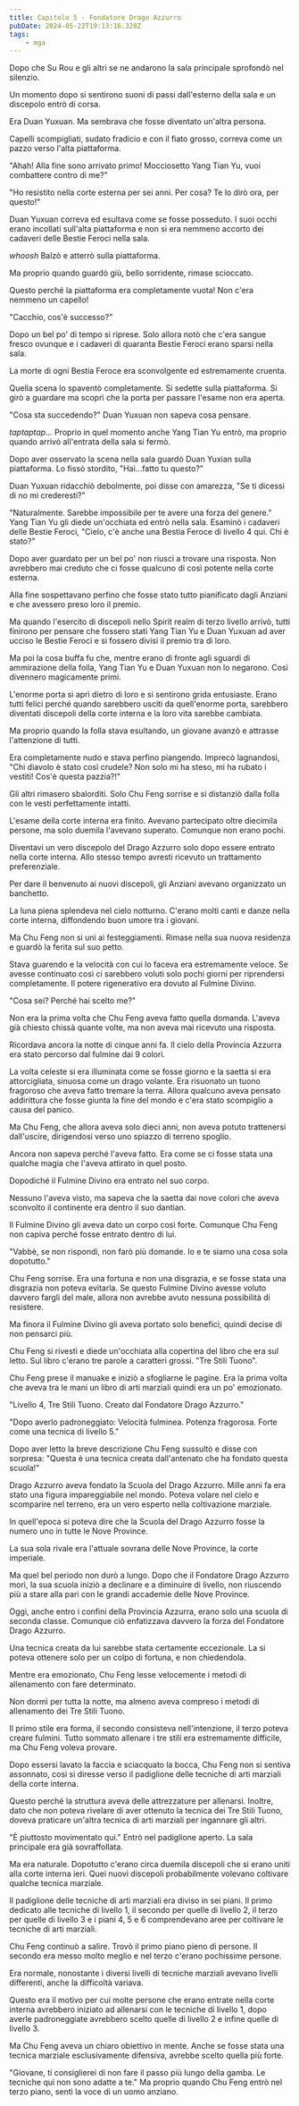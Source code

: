 ```yaml
---
title: Capitolo 5 - Fondatore Drago Azzurro
pubDate: 2024-05-22T19:13:16.328Z
tags:
    - mga
---
```



Dopo che Su Rou e gli altri se ne andarono la sala principale sprofondò nel silenzio.


Un momento dopo si sentirono suoni di passi dall'esterno della sala e un discepolo entrò di corsa.


Era Duan Yuxuan. Ma sembrava che fosse diventato un'altra persona.


Capelli scompigliati, sudato fradicio e con il fiato grosso, correva come un pazzo verso l'alta piattaforma.


"Ahah! Alla fine sono arrivato primo! Mocciosetto Yang Tian Yu, vuoi combattere contro di me?"


"Ho resistito nella corte esterna per sei anni. Per cosa? Te lo dirò ora, per questo!"


Duan Yuxuan correva ed esultava come se fosse posseduto. I suoi occhi erano incollati sull'alta piattaforma e non si era nemmeno accorto dei cadaveri delle Bestie Feroci nella sala.


*whoosh* Balzò e atterrò sulla piattaforma.


Ma proprio quando guardò giù, bello sorridente, rimase scioccato.


Questo perché la piattaforma era completamente vuota! Non c'era nemmeno un capello!


"Cacchio, cos'è successo?"


Dopo un bel po' di tempo si riprese. Solo allora notò che c'era sangue fresco ovunque e i cadaveri di quaranta Bestie Feroci erano sparsi nella sala.


La morte di ogni Bestia Feroce era sconvolgente ed estremamente cruenta.


Quella scena lo spaventò completamente. Si sedette sulla piattaforma. Si girò a guardare ma scoprì che la porta per passare l'esame non era aperta.


"Cosa sta succedendo?" Duan Yuxuan non sapeva cosa pensare.


*taptaptap...* Proprio in quel momento anche Yang Tian Yu entrò, ma proprio quando arrivò all'entrata della sala si fermò.


Dopo aver osservato la scena nella sala guardò Duan Yuxian sulla piattaforma. Lo fissò stordito, "Hai...fatto tu questo?"


Duan Yuxuan ridacchiò debolmente, poi disse con amarezza, "Se ti dicessi di no mi crederesti?"


"Naturalmente. Sarebbe impossibile per te avere una forza del genere." Yang Tian Yu gli diede un'occhiata ed entrò nella sala. Esaminò i cadaveri delle Bestie Feroci, "Cielo, c'è anche una Bestia Feroce di livello 4 qui. Chi è stato?"


Dopo aver guardato per un bel po' non riuscì a trovare una risposta. Non avrebbero mai creduto che ci fosse qualcuno di così potente nella corte esterna.


Alla fine sospettavano perfino che fosse stato tutto pianificato dagli Anziani e che avessero preso loro il premio.


Ma quando l'esercito di discepoli nello Spirit realm di terzo livello arrivò, tutti finirono per pensare che fossero stati Yang Tian Yu e Duan Yuxuan ad aver ucciso le Bestie Feroci e si fossero divisi il premio tra di loro.


Ma poi la cosa buffa fu che, mentre erano di fronte agli sguardi di ammirazione della folla, Yang Tian Yu e Duan Yuxuan non lo negarono. Così divennero magicamente primi.


L'enorme porta si aprì dietro di loro e si sentirono grida entusiaste. Erano tutti felici perché quando sarebbero usciti da quell'enorme porta, sarebbero diventati discepoli della corte interna e la loro vita sarebbe cambiata.


Ma proprio quando la folla stava esultando, un giovane avanzò e attrasse l'attenzione di tutti.


Era completamente nudo e stava perfino piangendo. Imprecò lagnandosi, "Chi diavolo è stato così crudele? Non solo mi ha steso, mi ha rubato i vestiti! Cos'è questa pazzia?!"


Gli altri rimasero sbalorditi. Solo Chu Feng sorrise e si distanziò dalla folla con le vesti perfettamente intatti.


L'esame della corte interna era finito. Avevano partecipato oltre diecimila persone, ma solo duemila l'avevano superato. Comunque non erano pochi.


Diventavi un vero discepolo del Drago Azzurro solo dopo essere entrato nella corte interna. Allo stesso tempo avresti ricevuto un trattamento preferenziale.


Per dare il benvenuto ai nuovi discepoli, gli Anziani avevano organizzato un banchetto.


La luna piena splendeva nel cielo notturno. C'erano molti canti e danze nella corte interna, diffondendo buon umore tra i giovani.


Ma Chu Feng non si unì ai festeggiamenti. Rimase nella sua nuova residenza e guardò la ferita sul suo petto.


Stava guarendo e la velocità con cui lo faceva era estremamente veloce. Se avesse continuato così ci sarebbero voluti solo pochi giorni per riprendersi completamente. Il potere rigenerativo era dovuto al Fulmine Divino.


"Cosa sei? Perché hai scelto me?"


Non era la prima volta che Chu Feng aveva fatto quella domanda. L'aveva già chiesto chissà quante volte, ma non aveva mai ricevuto una risposta.


Ricordava ancora la notte di cinque anni fa. Il cielo della Provincia Azzurra era stato percorso dal fulmine dai 9 colori.


La volta celeste si era illuminata come se fosse giorno e la saetta si era attorcigliata, sinuosa come un drago volante. Era risuonato un tuono fragoroso che aveva fatto tremare la terra. Allora qualcuno aveva pensato addirittura che fosse giunta la fine del mondo e c'era stato scompiglio a causa del panico.


Ma Chu Feng, che allora aveva solo dieci anni, non aveva potuto trattenersi dall'uscire, dirigendosi verso uno spiazzo di terreno spoglio.


Ancora non sapeva perché l'aveva fatto. Era come se ci fosse stata una qualche magia che l'aveva attirato in quel posto.


Dopodiché il Fulmine Divino era entrato nel suo corpo.


Nessuno l'aveva visto, ma sapeva che la saetta dai nove colori che aveva sconvolto il continente era dentro il suo dantian.


Il Fulmine Divino gli aveva dato un corpo così forte. Comunque Chu Feng non capiva perché fosse entrato dentro di lui.


"Vabbè, se non rispondi, non farò più domande. Io e te siamo una cosa sola dopotutto."


Chu Feng sorrise. Era una fortuna e non una disgrazia, e se fosse stata una disgrazia non poteva evitarla. Se questo Fulmine Divino avesse voluto davvero fargli del male, allora non avrebbe avuto nessuna possibilità di resistere.


Ma finora il Fulmine Divino gli aveva portato solo benefici, quindi decise di non pensarci più.


Chu Feng si rivestì e diede un'occhiata alla copertina del libro che era sul letto. Sul libro c'erano tre parole a caratteri grossi. "Tre Stili Tuono".


Chu Feng prese il manuake e iniziò a sfogliarne le pagine. Era la prima volta che aveva tra le mani un libro di arti marziali quindi era un po' emozionato.


"Livello 4, Tre Stili Tuono. Creato dal Fondatore Drago Azzurro."


"Dopo averlo padroneggiato: Velocità fulminea. Potenza fragorosa. Forte come una tecnica di livello 5."


Dopo aver letto la breve descrizione Chu Feng sussultò e disse con sorpresa: "Questa è una tecnica creata dall'antenato che ha fondato questa scuola!"


Drago Azzurro aveva fondato la Scuola del Drago Azzurro. Mille anni fa era stato una figura impareggiabile nel mondo. Poteva volare nel cielo e scomparire nel terreno, era un vero esperto nella coltivazione marziale.


In quell'epoca si poteva dire che la Scuola del Drago Azzurro fosse la numero uno in tutte le Nove Province.


La sua sola rivale era l'attuale sovrana delle Nove Province, la corte imperiale.


Ma quel bel periodo non durò a lungo. Dopo che il Fondatore Drago Azzurro morì, la sua scuola iniziò a declinare e a diminuire di livello, non riuscendo più a stare alla pari con le grandi accademie delle Nove Province.


Oggi, anche entro i confini della Provincia Azzurra, erano solo una scuola di seconda classe.
Comunque ciò enfatizzava davvero la forza del Fondatore Drago Azzurro.


Una tecnica creata da lui sarebbe stata certamente eccezionale. La si poteva ottenere solo per un colpo di fortuna, e non chiedendola.


Mentre era emozionato, Chu Feng lesse velocemente i metodi di allenamento con fare determinato.


Non dormì per tutta la notte, ma almeno aveva compreso i metodi di allenamento dei Tre Stili Tuono.


Il primo stile era forma, il secondo consisteva nell'intenzione, il terzo poteva creare fulmini. Tutto sommato allenare i tre stili era estremamente difficile, ma Chu Feng voleva provare.


Dopo essersi lavato la faccia e sciacquato la bocca, Chu Feng non si sentiva assonnato, così si diresse verso il padiglione delle tecniche di arti marziali della corte interna.


Questo perché la struttura aveva delle attrezzature per allenarsi. Inoltre, dato che non poteva rivelare di aver ottenuto la tecnica dei Tre Stili Tuono, doveva praticare un'altra tecnica di arti marziali per ingannare gli altri.


"È piuttosto movimentato qui." Entrò nel padiglione aperto. La sala principale era già sovraffollata.


Ma era naturale. Dopotutto c'erano circa duemila discepoli che si erano uniti alla corte interna ieri. Quei nuovi discepoli probabilmente volevano coltivare qualche tecnica marziale.


Il padiglione delle tecniche di arti marziali era diviso in sei piani. Il primo dedicato alle tecniche di livello 1, il secondo per quelle di livello 2, il terzo per quelle di livello 3 e i piani 4, 5 e 6 comprendevano aree per coltivare le tecniche di arti marziali.


Chu Feng continuò a salire. Trovò il primo piano pieno di persone. Il secondo era messo molto meglio e nel terzo c'erano pochissime persone.


Era normale, nonostante i diversi livelli di tecniche marziali avevano livelli differenti, anche la difficoltà variava.


Questo era il motivo per cui molte persone che erano entrate nella corte interna avrebbero iniziato ad allenarsi con le tecniche di livello 1, dopo averle padroneggiate avrebbero scelto quelle di livello 2 e infine quelle di livello 3.


Ma Chu Feng aveva un chiaro obiettivo in mente. Anche se fosse stata una tecnica marziale esclusivamente difensiva, avrebbe scelto quella più forte.


"Giovane, ti consiglierei di non fare il passo più lungo della gamba. Le tecniche qui non sono adatte a te." Ma proprio quando Chu Feng entrò nel terzo piano, sentì la voce di un uomo anziano.



